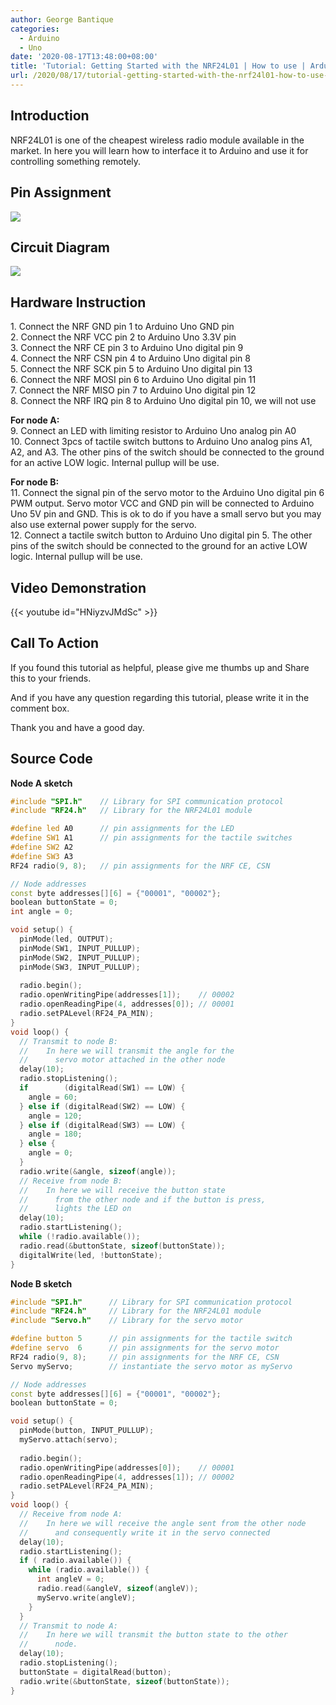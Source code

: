 ```yaml
---
author: George Bantique
categories:
  - Arduino
  - Uno
date: '2020-08-17T13:48:00+08:00'
title: 'Tutorial: Getting Started with the NRF24L01 | How to use | Arduino'
url: /2020/08/17/tutorial-getting-started-with-the-nrf24l01-how-to-use-arduino/
---
```


## **Introduction**
NRF24L01 is one of the cheapest wireless radio module available in the market. In here you will learn how to interface it to Arduino and use it for controlling something remotely.

## **Pin Assignment**
[![](https://1.bp.blogspot.com/-kSCQUQSupdE/XzkvdEiaAQI/AAAAAAAACAQ/01LkxrNXetgyJ5IQkRgezI9MHDfU8Dv3ACLcBGAsYHQ/s0/NRF24L01_Pin_Assignments.png)](https://1.bp.blogspot.com/-kSCQUQSupdE/XzkvdEiaAQI/AAAAAAAACAQ/01LkxrNXetgyJ5IQkRgezI9MHDfU8Dv3ACLcBGAsYHQ/s467/NRF24L01_Pin_Assignments.png)

## **Circuit Diagram**
[![](https://1.bp.blogspot.com/-cuXWActSPwM/XzsxMQtDnnI/AAAAAAAACAc/1LKYM_ISg8oCc6x7W09_zoAAOGbuVnVqgCLcBGAsYHQ/w512-h346/NRF_Circuit_Diagram.png)](https://1.bp.blogspot.com/-cuXWActSPwM/XzsxMQtDnnI/AAAAAAAACAc/1LKYM_ISg8oCc6x7W09_zoAAOGbuVnVqgCLcBGAsYHQ/s2048/NRF_Circuit_Diagram.png)

## **Hardware Instruction**
1\. Connect the NRF GND pin 1 to Arduino Uno GND pin  
2\. Connect the NRF VCC pin 2 to Arduino Uno 3.3V pin  
3\. Connect the NRF CE pin 3 to Arduino Uno digital pin 9  
4\. Connect the NRF CSN pin 4 to Arduino Uno digital pin 8  
5\. Connect the NRF SCK pin 5 to Arduino Uno digital pin 13  
6\. Connect the NRF MOSI pin 6 to Arduino Uno digital pin 11  
7\. Connect the NRF MISO pin 7 to Arduino Uno digital pin 12  
8\. Connect the NRF IRQ pin 8 to Arduino Uno digital pin 10, we will not use

**For node A:**  
9\. Connect an LED with limiting resistor to Arduino Uno analog pin A0  
10\. Connect 3pcs of tactile switch buttons to Arduino Uno analog pins A1, A2, and A3. The other pins of the switch should be connected to the ground for an active LOW logic. Internal pullup will be use.

**For node B:**  
11\. Connect the signal pin of the servo motor to the Arduino Uno digital pin 6 PWM output. Servo motor VCC and GND pin will be connected to Arduino Uno 5V pin and GND. This is ok to do if you have a small servo but you may also use external power supply for the servo.  
12\. Connect a tactile switch button to Arduino Uno digital pin 5. The other pins of the switch should be connected to the ground for an active LOW logic. Internal pullup will be use.

## **Video Demonstration**
{{< youtube id="HNiyzvJMdSc" >}}

## **Call To Action**
If you found this tutorial as helpful, please give me thumbs up and Share this to your friends.

And if you have any question regarding this tutorial, please write it in the comment box.

Thank you and have a good day.

## **Source Code**

**Node A sketch**

```cpp { lineNos="true" wrap="true" }
#include "SPI.h"    // Library for SPI communication protocol
#include "RF24.h"   // Library for the NRF24L01 module

#define led A0      // pin assignments for the LED
#define SW1 A1      // pin assignments for the tactile switches
#define SW2 A2
#define SW3 A3
RF24 radio(9, 8);   // pin assignments for the NRF CE, CSN

// Node addresses
const byte addresses[][6] = {"00001", "00002"};
boolean buttonState = 0;
int angle = 0;

void setup() {
  pinMode(led, OUTPUT);
  pinMode(SW1, INPUT_PULLUP);
  pinMode(SW2, INPUT_PULLUP);
  pinMode(SW3, INPUT_PULLUP);
  
  radio.begin();
  radio.openWritingPipe(addresses[1]);    // 00002
  radio.openReadingPipe(4, addresses[0]); // 00001
  radio.setPALevel(RF24_PA_MIN);
}
void loop() {
  // Transmit to node B:
  //    In here we will transmit the angle for the
  //      servo motor attached in the other node
  delay(10);
  radio.stopListening();
  if        (digitalRead(SW1) == LOW) {
    angle = 60;
  } else if (digitalRead(SW2) == LOW) {
    angle = 120;
  } else if (digitalRead(SW3) == LOW) {
    angle = 180;
  } else {
    angle = 0;
  }
  radio.write(&angle, sizeof(angle));
  // Receive from node B:
  //    In here we will receive the button state
  //      from the other node and if the button is press,
  //      lights the LED on
  delay(10);
  radio.startListening();
  while (!radio.available());
  radio.read(&buttonState, sizeof(buttonState));
  digitalWrite(led, !buttonState);
}

```

**Node B sketch**

```cpp { lineNos="true" wrap="true" }
#include "SPI.h"      // Library for SPI communication protocol
#include "RF24.h"     // Library for the NRF24L01 module
#include "Servo.h"    // Library for the servo motor

#define button 5      // pin assignments for the tactile switch
#define servo  6      // pin assignments for the servo motor
RF24 radio(9, 8);     // pin assignments for the NRF CE, CSN
Servo myServo;        // instantiate the servo motor as myServo

// Node addresses
const byte addresses[][6] = {"00001", "00002"};
boolean buttonState = 0;

void setup() {
  pinMode(button, INPUT_PULLUP);
  myServo.attach(servo);
  
  radio.begin();
  radio.openWritingPipe(addresses[0]);    // 00001
  radio.openReadingPipe(4, addresses[1]); // 00002
  radio.setPALevel(RF24_PA_MIN);
}
void loop() {
  // Receive from node A:
  //    In here we will receive the angle sent from the other node
  //      and consequently write it in the servo connected
  delay(10);
  radio.startListening();
  if ( radio.available()) {
    while (radio.available()) {
      int angleV = 0;
      radio.read(&angleV, sizeof(angleV));
      myServo.write(angleV);
    }
  }  
  // Transmit to node A:
  //    In here we will transmit the button state to the other
  //      node.
  delay(10);
  radio.stopListening();
  buttonState = digitalRead(button);
  radio.write(&buttonState, sizeof(buttonState));
}

```
